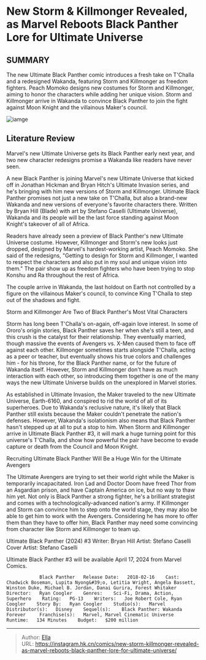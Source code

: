 # New Storm &amp; Killmonger Revealed, as Marvel Reboots Black Panther Lore for Ultimate Universe


## SUMMARY 



  The new Ultimate Black Panther comic introduces a fresh take on T&#39;Challa and a redesigned Wakanda, featuring Storm and Killmonger as freedom fighters.   Peach Momoko designs new costumes for Storm and Killmonger, aiming to honor the characters while adding her unique vision.   Storm and Killmonger arrive in Wakanda to convince Black Panther to join the fight against Moon Knight and the villainous Maker&#39;s council.  

![iamge](https://static1.srcdn.com/wordpress/wp-content/uploads/2023/12/killmonger-ultimate-black-panther.jpg)

## Literature Review

Marvel&#39;s new Ultimate Universe gets its Black Panther early next year, and two new character redesigns promise a Wakanda like readers have never seen.




A new Black Panther is joining Marvel&#39;s new Ultimate Universe that kicked off in Jonathan Hickman and Bryan Hitch&#39;s Ultimate Invasion series, and he&#39;s bringing with him new versions of Storm and Killmonger. Ultimate Black Panther promises not just a new take on T&#39;Challa, but also a brand-new Wakanda and new versions of everyone&#39;s favorite characters there. Written by Bryan Hill (Blade) with art by Stefano Caselli (Ultimate Universe), Wakanda and its people will be the last force standing against Moon Knight&#39;s takeover of all of Africa.




Readers have already seen a preview of Black Panther&#39;s new Ultimate Universe costume. However, Killmonger and Storm&#39;s new looks just dropped, designed by Marvel&#39;s hardest-working artist, Peach Momoko. She said of the redesigns, &#34;Getting to design for Storm and Killmonger, I wanted to respect the characters and also put in my soul and unique vision into them.&#34; The pair show up as freedom fighters who have been trying to stop Konshu and Ra throughout the rest of Africa.



          

The couple arrive in Wakanda, the last holdout on Earth not controlled by a figure on the villainous Maker&#39;s council, to convince King T&#39;Challa to step out of the shadows and fight.


 Storm and Killmonger Are Two of Black Panther&#39;s Most Vital Characters 
         




Storm has long been T&#39;Challa&#39;s on-again, off-again love interest. In some of Ororo&#39;s origin stories, Black Panther saves her when she&#39;s still a teen, and this crush is the catalyst for their relationship. They eventually married, though massive the events of Avengers vs. X-Men caused them to face off against each other. Killmonger sometimes starts alongside T&#39;Challa, acting as a peer or teacher, but eventually shows his true colors and challenges him - for his throne, for the Black Panther name, or for the future of Wakanda itself. However, Storm and Killmonger don&#39;t have as much interaction with each other, so introducing them together is one of the many ways the new Ultimate Universe builds on the unexplored in Marvel stories.

As established in Ultimate Invasion, the Maker traveled to the new Ultimate Universe, Earth-6160, and conspired to rid the world of all of its superheroes. Due to Wakanda&#39;s reclusive nature, it&#39;s likely that Black Panther still exists because the Maker couldn&#39;t penetrate the nation&#39;s defenses. However, Wakanda&#39;s isolationism also means that Black Panther hasn&#39;t stepped up at all to put a stop to him. When Storm and Killmonger arrive in Ultimate Black Panther #3, it will mark a huge turning point for this universe&#39;s T&#39;Challa, and show how powerful the pair have become to evade capture or death from the Council and Moon Knight.






 Recruiting Ultimate Black Panther Will Be a Huge Win for the Ultimate Avengers 
          

The Ultimate Avengers are trying to set their world right while the Maker is temporarily incapacitated. Iron Lad and Doctor Doom have freed Thor from an Asgardian prison, and have Captain America on ice, but no way to thaw him yet. Not only is Black Panther a strong fighter, he&#39;s a brilliant strategist and comes with a technologically-advanced nation&#39;s army. If Killmonger and Storm can convince him to step onto the world stage, they may also be able to get him to work with the Avengers. Considering he has more to offer them than they have to offer him, Black Panther may need some convincing from character like Storm and Killmonger to team up.

 Ultimate Black Panther (2024) #3                  Writer: Bryan Hill   Artist: Stefano Caselli   Cover Artist: Stefano Caselli      








Ultimate Black Panther #3 will be available April 17, 2024 from Marvel Comics.




                Black Panther   Release Date:   2018-02-16    Cast:   Chadwick Boseman, Lupita Nyong&#39;o, Letitia Wright, Angela Bassett, Winston Duke, Michael B. Jordan, Danai Gurira, Forest Whitaker    Director:   Ryan Coogler    Genres:    Sci-Fi, Drama, Action, Superhero    Rating:   PG-13    Writers:   Joe Robert Cole, Ryan Coogler    Story By:   Ryan Coogler    Studio(s):   Marvel    Distributor(s):   Disney    Sequel(s):    Black Panther: Wakanda Forever     Franchise(s):   Marvel, Marvel Cinematic Universe    Runtime:   134 Minutes    Budget:   $200 million      

---

> Author: [Ella](https://instagram.hk.cn/)  
> URL: https://instagram.hk.cn/comics/new-storm-killmonger-revealed-as-marvel-reboots-black-panther-lore-for-ultimate-universe/  

